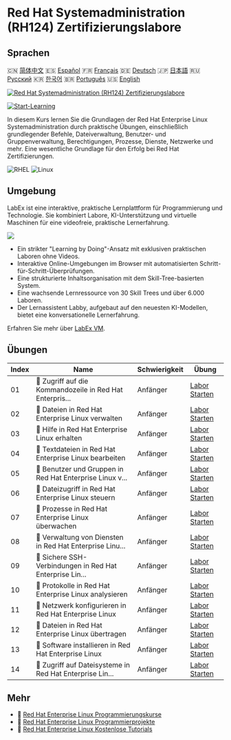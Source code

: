 # Red Hat Systemadministration (RH124) Zertifizierungslabore

## Sprachen

🇨🇳 [简体中文](README_zh.md) 🇪🇸 [Español](README_es.md) 🇫🇷 [Français](README_fr.md) 🇩🇪 [Deutsch](README_de.md) 🇯🇵 [日本語](README_ja.md) 🇷🇺 [Русский](README_ru.md) 🇰🇷 [한국어](README_ko.md) 🇧🇷 [Português](README_pt.md) 🇺🇸 [English](README.md) 

[![Red Hat Systemadministration (RH124) Zertifizierungslabore](https://cover-creator.labex.io/red-hat-system-administration-rh124-labs.png?lang=de)](https://labex.io/de/courses/red-hat-system-administration-rh124-labs)

[![Start-Learning](https://img.shields.io/badge/Start-Learning-whitesmoke?style=for-the-badge)](https://labex.io/de/courses/red-hat-system-administration-rh124-labs)

In diesem Kurs lernen Sie die Grundlagen der Red Hat Enterprise Linux Systemadministration durch praktische Übungen, einschließlich grundlegender Befehle, Dateiverwaltung, Benutzer- und Gruppenverwaltung, Berechtigungen, Prozesse, Dienste, Netzwerke und mehr. Eine wesentliche Grundlage für den Erfolg bei Red Hat Zertifizierungen.

![RHEL](https://img.shields.io/badge/RHEL-whitesmoke?style=for-the-badge&logo=rhel)
![Linux](https://img.shields.io/badge/Linux-whitesmoke?style=for-the-badge&logo=linux)


## Umgebung

LabEx ist eine interaktive, praktische Lernplattform für Programmierung und Technologie. Sie kombiniert Labore, KI-Unterstützung und virtuelle Maschinen für eine videofreie, praktische Lernerfahrung.

![](https://tutorial-screenshot.getvm.io/images/vm-1725247253.png)

- Ein strikter "Learning by Doing"-Ansatz mit exklusiven praktischen Laboren ohne Videos.
- Interaktive Online-Umgebungen im Browser mit automatisierten Schritt-für-Schritt-Überprüfungen.
- Eine strukturierte Inhaltsorganisation mit dem Skill-Tree-basierten System.
- Eine wachsende Lernressource von 30 Skill Trees und über 6.000 Laboren.
- Der Lernassistent Labby, aufgebaut auf den neuesten KI-Modellen, bietet eine konversationelle Lernerfahrung.

Erfahren Sie mehr über [LabEx VM](https://support.labex.io/using-labex/virtual-machine).

## Übungen

|   Index | Name                                                     | Schwierigkeit   | Übung                                                                                                                                     |
|---------|----------------------------------------------------------|-----------------|-------------------------------------------------------------------------------------------------------------------------------------------|
|      01 | 📖 Zugriff auf die Kommandozeile in Red Hat Enterpris... | Anfänger        | <a target='_blank' href='https://labex.io/de/tutorials/rhel-access-command-line-in-red-hat-enterprise-linux-588454'>Labor Starten</a>     |
|      02 | 📖 Dateien in Red Hat Enterprise Linux verwalten         | Anfänger        | <a target='_blank' href='https://labex.io/de/tutorials/rhel-manage-files-in-red-hat-enterprise-linux-588463'>Labor Starten</a>            |
|      03 | 📖 Hilfe in Red Hat Enterprise Linux erhalten            | Anfänger        | <a target='_blank' href='https://labex.io/de/tutorials/rhel-get-help-in-red-hat-enterprise-linux-588461'>Labor Starten</a>                |
|      04 | 📖 Textdateien in Red Hat Enterprise Linux bearbeiten    | Anfänger        | <a target='_blank' href='https://labex.io/de/tutorials/rhel-edit-text-files-in-red-hat-enterprise-linux-588460'>Labor Starten</a>         |
|      05 | 📖 Benutzer und Gruppen in Red Hat Enterprise Linux v... | Anfänger        | <a target='_blank' href='https://labex.io/de/tutorials/rhel-manage-users-and-groups-in-red-hat-enterprise-linux-588464'>Labor Starten</a> |
|      06 | 📖 Dateizugriff in Red Hat Enterprise Linux steuern      | Anfänger        | <a target='_blank' href='https://labex.io/de/tutorials/rhel-control-file-access-in-red-hat-enterprise-linux-588458'>Labor Starten</a>     |
|      07 | 📖 Prozesse in Red Hat Enterprise Linux überwachen       | Anfänger        | <a target='_blank' href='https://labex.io/de/tutorials/rhel-monitor-processes-in-red-hat-enterprise-linux-588465'>Labor Starten</a>       |
|      08 | 📖 Verwaltung von Diensten in Red Hat Enterprise Linu... | Anfänger        | <a target='_blank' href='https://labex.io/de/tutorials/rhel-control-services-in-red-hat-enterprise-linux-588459'>Labor Starten</a>        |
|      09 | 📖 Sichere SSH-Verbindungen in Red Hat Enterprise Lin... | Anfänger        | <a target='_blank' href='https://labex.io/de/tutorials/rhel-secure-ssh-in-red-hat-enterprise-linux-588466'>Labor Starten</a>              |
|      10 | 📖 Protokolle in Red Hat Enterprise Linux analysieren    | Anfänger        | <a target='_blank' href='https://labex.io/de/tutorials/rhel-analyze-logs-in-red-hat-enterprise-linux-588456'>Labor Starten</a>            |
|      11 | 📖 Netzwerk konfigurieren in Red Hat Enterprise Linux    | Anfänger        | <a target='_blank' href='https://labex.io/de/tutorials/rhel-configure-networking-in-red-hat-enterprise-linux-588457'>Labor Starten</a>    |
|      12 | 📖 Dateien in Red Hat Enterprise Linux übertragen        | Anfänger        | <a target='_blank' href='https://labex.io/de/tutorials/rhel-transfer-files-in-red-hat-enterprise-linux-588467'>Labor Starten</a>          |
|      13 | 📖 Software installieren in Red Hat Enterprise Linux     | Anfänger        | <a target='_blank' href='https://labex.io/de/tutorials/rhel-install-software-in-red-hat-enterprise-linux-588462'>Labor Starten</a>        |
|      14 | 📖 Zugriff auf Dateisysteme in Red Hat Enterprise Lin... | Anfänger        | <a target='_blank' href='https://labex.io/de/tutorials/rhel-access-file-systems-in-red-hat-enterprise-linux-588455'>Labor Starten</a>     |

## Mehr

- 🔗 [Red Hat Enterprise Linux Programmierungskurse](https://github.com/labex-labs/awesome-programming-courses)
- 🔗 [Red Hat Enterprise Linux Programmierprojekte](https://github.com/labex-labs/awesome-programming-projects)
- 🔗 [Red Hat Enterprise Linux Kostenlose Tutorials](https://github.com/labex-labs/rhel-free-tutorials)

